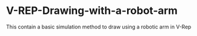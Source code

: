 # V-REP-Drawing-with-a-robot-arm
This contain a basic simulation method to draw using a robotic arm in V-Rep
